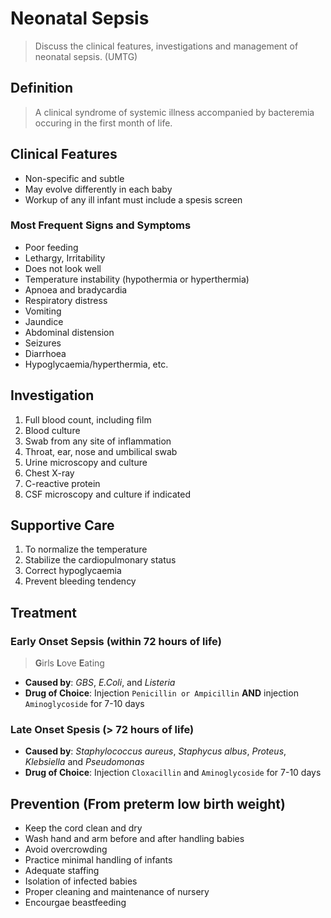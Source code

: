 # Neonatal Sepsis

> Discuss the clinical features, investigations and management of neonatal sepsis. (UMTG)

## Definition

> A clinical syndrome of systemic illness accompanied by bacteremia occuring in the first month of life.

## Clinical Features

- Non-specific and subtle
- May evolve differently in each baby
- Workup of any ill infant must include a spesis screen

### Most Frequent Signs and Symptoms

- Poor feeding
- Lethargy, Irritability
- Does not look well
- Temperature instability (hypothermia or hyperthermia)
- Apnoea and bradycardia
- Respiratory distress
- Vomiting
- Jaundice
- Abdominal distension
- Seizures
- Diarrhoea
- Hypoglycaemia/hyperthermia, etc.

## Investigation

1. Full blood count, including film
1. Blood culture
1. Swab from any site of inflammation
1. Throat, ear, nose and umbilical swab
1. Urine microscopy and culture
1. Chest X-ray
1. C-reactive protein
1. CSF microscopy and culture if indicated

## Supportive Care

1. To normalize the temperature
1. Stabilize the cardiopulmonary status
1. Correct hypoglycaemia
1. Prevent bleeding tendency

## Treatment

### Early Onset Sepsis (within 72 hours of life)

> **G**irls **L**ove **E**ating

- **Caused by**: _GBS_, _E.Coli_, and _Listeria_
- **Drug of Choice**: Injection `Penicillin or Ampicillin` **AND** injection `Aminoglycoside` for 7-10 days

### Late Onset Spesis (> 72 hours of life)

- **Caused by**: _Staphylococcus aureus_, _Staphycus albus_, _Proteus_, _Klebsiella_ and _Pseudomonas_
- **Drug of Choice**: Injection `Cloxacillin` and `Aminoglycoside` for 7-10 days

## Prevention (From preterm low birth weight)

- Keep the cord clean and dry
- Wash hand and arm before and after handling babies
- Avoid overcrowding
- Practice minimal handling of infants
- Adequate staffing
- Isolation of infected babies
- Proper cleaning and maintenance of nursery
- Encourgae beastfeeding
